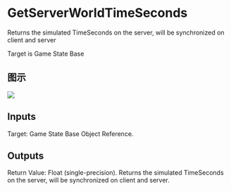 # GetServerWorldTimeSeconds

Returns the simulated TimeSeconds on the server, will be synchronized on client and server

Target is Game State Base

## 图示

![]($-20221218-19100405.png)

## Inputs

Target: Game State Base Object Reference.  

## Outputs

Return Value: Float (single-precision). Returns the simulated TimeSeconds on the server, will be synchronized on client and server.

